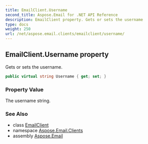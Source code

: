 ```yaml
---
title: EmailClient.Username
second_title: Aspose.Email for .NET API Reference
description: EmailClient property. Gets or sets the username
type: docs
weight: 250
url: /net/aspose.email.clients/emailclient/username/
---
```

## EmailClient.Username property

Gets or sets the username.

```csharp
public virtual string Username { get; set; }
```

### Property Value

The username string.

### See Also

* class [EmailClient](../)
* namespace [Aspose.Email.Clients](../../emailclient/)
* assembly [Aspose.Email](../../../)


